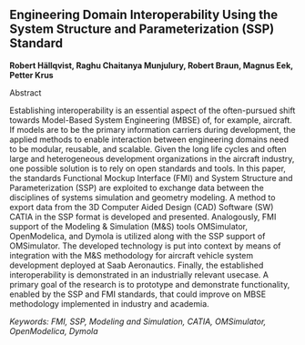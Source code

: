 ## Engineering Domain Interoperability Using the System Structure and Parameterization (SSP) Standard

**Robert Hällqvist, Raghu Chaitanya Munjulury, Robert Braun, Magnus Eek, Petter Krus**

Abstract

Establishing interoperability is an essential aspect of the
often-pursued shift towards Model-Based System Engineering
(MBSE) of, for example, aircraft. If models are to
be the primary information carriers during development,
the applied methods to enable interaction between engineering
domains need to be modular, reusable, and scalable.
Given the long life cycles and often large and heterogeneous
development organizations in the aircraft industry,
one possible solution is to rely on open standards
and tools. In this paper, the standards Functional Mockup
Interface (FMI) and System Structure and Parameterization
(SSP) are exploited to exchange data between the
disciplines of systems simulation and geometry modeling.
A method to export data from the 3D Computer Aided
Design (CAD) Software (SW) CATIA in the SSP format
is developed and presented. Analogously, FMI support
of the Modeling & Simulation (M&S) tools OMSimulator,
OpenModelica, and Dymola is utilized along with the
SSP support of OMSimulator. The developed technology
is put into context by means of integration with the M&S
methodology for aircraft vehicle system development deployed
at Saab Aeronautics. Finally, the established interoperability
is demonstrated in an industrially relevant usecase.
A primary goal of the research is to prototype and
demonstrate functionality, enabled by the SSP and FMI
standards, that could improve on MBSE methodology implemented
in industry and academia.

*Keywords: FMI, SSP, Modeling and Simulation, CATIA, OMSimulator, OpenModelica, Dymola*
